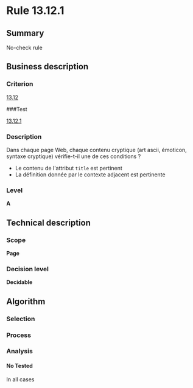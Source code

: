 # Rule 13.12.1

## Summary

No-check rule

## Business description

### Criterion

[13.12](http://references.modernisation.gouv.fr/referentiel-technique-0#crit-13-12)

###Test

[13.12.1](http://references.modernisation.gouv.fr/referentiel-technique-0#test-13-12-1)

### Description

Dans chaque page Web, chaque contenu cryptique (art ascii, &eacute;moticon, syntaxe cryptique) v&eacute;rifie-t-il une de ces conditions ? 
 
 *  Le contenu de l'attribut `title` est pertinent 
 *  La d&eacute;finition donn&eacute;e par le contexte adjacent est pertinente 


### Level

**A**

## Technical description

### Scope

**Page**

### Decision level

**Decidable**

## Algorithm

### Selection

### Process

### Analysis

#### No Tested 

In all cases






